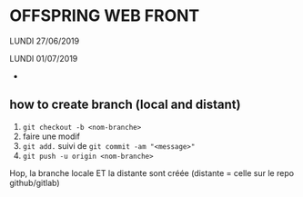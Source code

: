 ﻿# OFFSPRING WEB FRONT #

LUNDI 27/06/2019

LUNDI 01/07/2019

-

## how to create branch (local and distant) ##

1. `git checkout -b <nom-branche>`
2. faire une modif
3. `git add.` suivi de `git commit -am "<message>"` 
4. `git push -u origin <nom-branche>`

Hop, la branche locale ET la distante sont créée (distante = celle sur le repo github/gitlab)
